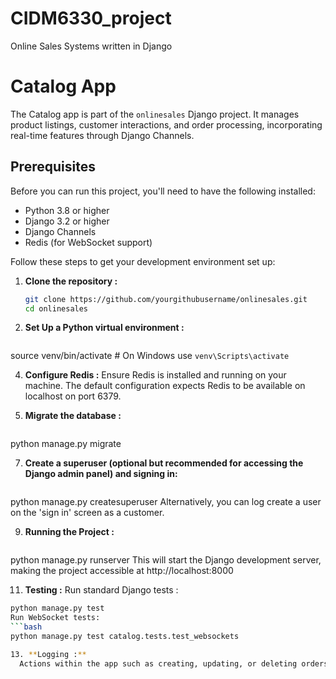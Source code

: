 # CIDM6330_project
Online Sales Systems written in Django

# Catalog App
The Catalog app is part of the `onlinesales` Django project. It manages product listings, customer interactions, and order processing, incorporating real-time features through Django Channels.

## Prerequisites
Before you can run this project, you'll need to have the following installed:
- Python 3.8 or higher
- Django 3.2 or higher
- Django Channels
- Redis (for WebSocket support)

Follow these steps to get your development environment set up:

1. **Clone the repository :**
   ```bash
   git clone https://github.com/yourgithubusername/onlinesales.git
   cd onlinesales

2. **Set Up a Python virtual environment :**
   ```bash python -m venv venv
  source venv/bin/activate  # On Windows use `venv\Scripts\activate`

4. **Configure Redis :**
  Ensure Redis is installed and running on your machine. The default configuration expects Redis to be available on localhost on port 6379.

5. **Migrate the database :**
   ```bash
  python manage.py migrate

7. **Create a superuser (optional but recommended for accessing the Django admin panel) and signing in:**
   ```bash
  python manage.py createsuperuser
Alternatively, you can log create a user on the 'sign in' screen as a customer.

9. **Running the Project :**
   ```bash
  python manage.py runserver
This will start the Django development server, making the project accessible at http://localhost:8000

11. **Testing :**
  Run standard Django tests :
```bash
python manage.py test
Run WebSocket tests:
```bash
python manage.py test catalog.tests.test_websockets

13. **Logging :**
  Actions within the app such as creating, updating, or deleting orders log to CSV files within the catalog/logs directory.
